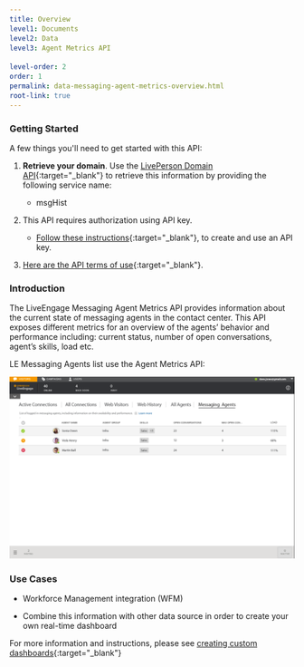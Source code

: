 ```yaml
---
title: Overview
level1: Documents
level2: Data
level3: Agent Metrics API

level-order: 2
order: 1
permalink: data-messaging-agent-metrics-overview.html
root-link: true
---
```

### Getting Started

A few things you'll need to get started with this API:

1. **Retrieve your domain**. Use the [LivePerson Domain API](agent-domain-domain-api.html){:target="_blank"} to retrieve this information by providing the following service name:

	* msgHist

2. This API requires authorization using API key. 

	* [Follow these instructions](guides-gettingstarted.html){:target="_blank"}, to create and use an API key.

3. [Here are the API terms of use](https://www.liveperson.com/policies/terms-of-use){:target="_blank"}.

### Introduction

The LiveEngage Messaging Agent Metrics API provides information about the current state of messaging agents in the contact center. This API exposes different metrics for an overview of the agents’ behavior and performance including: current status, number of open conversations, agent’s skills, load etc.

LE Messaging Agents list use the Agent Metrics API:

![AgentMetrics](img/agentmetrics.png)

### Use Cases

* Workforce Management integration (WFM)

* Combine this information with other data source in order to create your own real-time dashboard 

For more information and instructions, please see [creating custom dashboards](products-data-custom-dashboard-overview.html){:target="_blank"}


